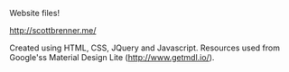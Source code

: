 Website files! 

http://scottbrenner.me/

Created using HTML, CSS, JQuery and Javascript. Resources used from Google'ss Material Design Lite (http://www.getmdl.io/).
